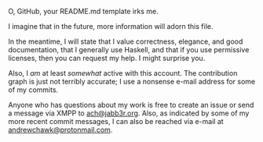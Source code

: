 O, GitHub, your README.md template irks me.

I imagine that in the future, more information will adorn this file.

In the meantime, I will state that I value correctness, elegance, and good documentation, that I generally use Haskell, and that if you use permissive licenses, then you can request my help.  I might surprise you.

Also, I *am* at least *somewhat* active with this account.  The contribution graph is just not terribly accurate; I use a nonsense e-mail address for some of my commits.

Anyone who has questions about my work is free to create an issue or send a message via XMPP to ach@jabb3r.org.  Also, as indicated by some of my more recent commit messages, I can also be reached via e-mail at andrewchawk@protonmail.com.
